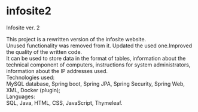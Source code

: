 # infosite2
Infosite ver. 2

This project is a rewritten version of the infosite website.<br>
Unused functionality was removed from it. Updated the used one.Improved the quality of the written code.<br>
It can be used to store data in the format of tables,
information about the technical component of computers,
instructions for system administrators,
information about the IP addresses used.<br>
Technologies used:<br>
MySQL database, Spring boot, Spring JPA, Spring Security, Spring Web, XML, Docker (plugin);<br>
Languages:<br>
SQL, Java, HTML, CSS, JavaScript, Thymeleaf.
